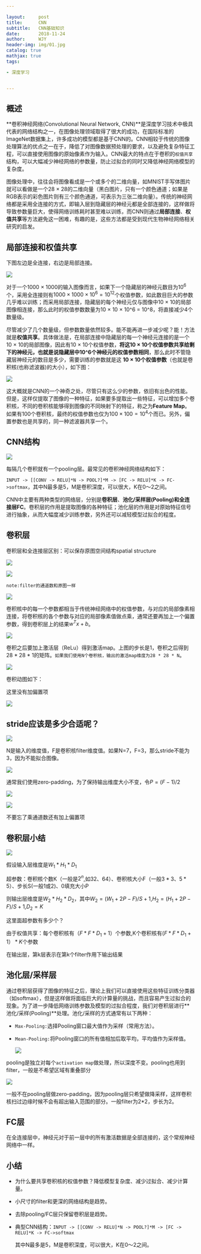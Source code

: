 ```yaml
---

layout:     post
title:      CNN
subtitle:   CNN基础知识
date:       2018-11-24
author:     WJY
header-img: img/01.jpg
catalog: true
mathjax: true
tags:

- 深度学习


---
```

## 概述

**卷积神经网络(Convolutional Neural Network, CNN)**是深度学习技术中极具代表的网络结构之一，在图像处理领域取得了很大的成功，在国际标准的ImageNet数据集上，许多成功的模型都是基于CNN的。CNN相较于传统的图像处理算法的优点之一在于，降低了对图像数据预处理的要求，以及避免复杂特征工程，可以直接使用图像的原始像素作为输入。CNN最大的特点在于卷积的`权值共享`结构，可以大幅减少神经网络的参数量，防止过拟合的同时又降低神经网络模型的复杂度。

图像处理中，往往会将图像看成是一个或多个的二维向量，如MNIST手写体图片就可以看做是一个28 × 28的二维向量（黑白图片，只有一个颜色通道；如果是RGB表示的彩色图片则有三个颜色通道，可表示为三张二维向量）。传统的神经网络都是采用全连接的方式，即输入层到隐藏层的神经元都是全部连接的，这样做将导致参数量巨大，使得网络训练耗时甚至难以训练，而CNN则通过**局部连接**、**权值共享**等方法避免这一困难，有趣的是，这些方法都是受到现代生物神经网络相关研究的启发。

## 局部连接和权值共享

下图左边是全连接，右边是局部连接。

![](https://ws2.sinaimg.cn/large/006tKfTcly1g0kxfnc2mfj311w0ewtpy.jpg)

对于一个1000 × 1000的输入图像而言，如果下一个隐藏层的神经元数目为$10^{6}$个，采用全连接则有$1000 × 1000 × 10^{6 }= 10^{12}$个权值参数，如此数目巨大的参数几乎难以训练；而采用局部连接，隐藏层的每个神经元仅与图像中10 × 10的局部图像相连接，那么此时的权值参数数量为10 × 10 × 10^6 = 10^8，将直接减少4个数量级。

尽管减少了几个数量级，但参数数量依然较多。能不能再进一步减少呢？能！方法就是**权值共享**。具体做法是，在局部连接中隐藏层的每一个神经元连接的是一个10 × 10的局部图像，因此有10 × 10个权值参数，**将这10 × 10个权值参数共享给剩下的神经元，也就是说隐藏层中10^6个神经元的权值参数相同**，那么此时不管隐藏层神经元的数目是多少，需要训练的参数就是这 **10 × 10个权值参数**（也就是卷积核(也称滤波器)的大小），如下图：

![](https://ws4.sinaimg.cn/large/006tKfTcly1g1a97mmfa1j31700i4hcf.jpg)

这大概就是CNN的一个神奇之处，尽管只有这么少的参数，依旧有出色的性能。但是，这样仅提取了图像的一种特征，如果要多提取出一些特征，可以增加多个卷积核，不同的卷积核能够得到图像的不同映射下的特征，称之为**Feature Map**。如果有100个卷积核，最终的权值参数也仅为$100 × 100 = 10^{4}$个而已。另外，偏置参数也是共享的，同一种滤波器共享一个。

## CNN结构

![](https://ws2.sinaimg.cn/large/006tKfTcly1g0l1585yndj31qa0u0u0x.jpg)

每隔几个卷积就有一个pooling层。最常见的卷积神经网络结构如下：

`INPUT -> [[CONV -> RELU]*N -> POOL?]*M -> [FC -> RELU]*K -> FC->softmax`，其中N最多是5，M是卷积深度，可以很大，K在0～2之间。

CNN中主要有两种类型的网络层，分别是**卷积层**、**池化/采样层(Pooling)**和**全连接层FC**。卷积层的作用是提取图像的各种特征；池化层的作用是对原始特征信号进行抽象，从而大幅度减少训练参数，另外还可以减轻模型过拟合的程度。

## 卷积层

卷积层和全连接层区别：可以保存原图空间结构spatial structure

![](https://ws3.sinaimg.cn/large/006tKfTcly1g0l07c7kv4j31t10u0dlw.jpg)

![](https://ws4.sinaimg.cn/large/006tKfTcly1g0l05qz2hnj31ol0u044r.jpg)

`note:filter的通道数和原图一样`

![](https://ws1.sinaimg.cn/large/006tKfTcly1g0l0fl380tj31so0sujxu.jpg)

卷积核中的每一个参数都相当于传统神经网络中的权值参数，与对应的局部像素相连接，将卷积核的各个参数与对应的局部像素值做点乘，通常还要再加上一个偏置参数，得到卷积层上的结果$w^{T}x+b​$。

![](https://ws1.sinaimg.cn/large/006tKfTcly1g0l0f1ltg8j31rc0tcaex.jpg)



卷积之后要加上激活层（ReLu）得到激活map。上图的步长是1，卷积之后得到28 * 28 * 1的矩阵。`如果我们使用N个卷积核，输出的激活map维度为28 * 28 * N`。

![](https://ws4.sinaimg.cn/large/006tKfTcly1g0l0sik38dj31ms0u00xn.jpg)

卷积动图如下：

这里没有加偏置项

![](http://i.imgur.com/KPyqPOB.gif)

## stride应该是多少合适呢？

![](https://ws4.sinaimg.cn/large/006tKfTcly1g0l17jpaxsj31xk0sqq7b.jpg)

N是输入的维度值，F是卷积核filter维度值。如果N=7，F=3，那么stride不能为3，因为不能拟合图像。

![](https://ws1.sinaimg.cn/large/006tKfTcly1g0l20zw0ewj31px0u07d8.jpg)

通常我们使用zero-padding，为了保持输出维度大小不变，令$P=(F-1)/2$

![](https://ws2.sinaimg.cn/large/006tKfTcly1g0l26jh2g7j31b00mo798.jpg)



![](https://ws1.sinaimg.cn/large/006tKfTcly1g0l27ofsm0j31um0lo7ap.jpg)

不要忘了乘通道数还有加上偏置项

## 卷积层小结

![](https://ws2.sinaimg.cn/large/006tKfTcly1g0l3btk4ubj31bc0jsjvu.jpg)

假设输入层维度是$W_{1}*H_{1}*D_{1}$

超参数：卷积核个数K（一般是$2^{n}$,如32、64）、卷积核大小F（一般$3*3、5*5$）、步长S(一般1或2)、0填充大小P

则输出层维度是$W_{2}*H_{2}*D_{2}$，其中$W_{2}=(W_{1}+2P-F)/S+1$,$H_{2}=(H_{1}+2P-F)/S+1$,$D_{2}=K$

这里面超参数有多少个？

由于权值共享：每个卷积核有$（F*F*D_{1}+1）$个参数,K个卷积核有$(F*F*D_{1}+1）*K$个参数

在输出层，第k层表示在第k个filter作用下输出结果



## 池化层/采样层

通过卷积层获得了图像的特征之后，理论上我们可以直接使用这些特征训练分类器（如softmax），但是这样做将面临巨大的计算量的挑战，而且容易产生过拟合的现象。为了进一步降低网络训练参数及模型的过拟合程度，我们对卷积层进行**池化/采样(Pooling)**处理。池化/采样的方式通常有以下两种：

- `Max-Pooling:`选择Pooling窗口最大值作为采样（常用方法）。

- `Mean-Pooling:`将Pooling窗口的所有值相加后取平均，平均值作为采样值。

  

  ![](https://ws2.sinaimg.cn/large/006tKfTcly1g0kxqnzhalj31c20dm11e.jpg)



pooling是独立对每个`activation map`做处理，所以深度不变。pooling也用到filter，一般是不希望区域有重叠部分

![](https://ws2.sinaimg.cn/large/006tKfTcly1g0l3azhirkj314k0eg76t.jpg)

一般不在pooling层做zero-padding，因为pooling层只希望做降采样，这样卷积核扫过边缘时候不会有超出输入范围的部分。一般filter为2*2，步长为2。

## FC层

在全连接层中，神经元对于前一层中的所有激活数据是全部连接的，这个常规神经网络中一样。

## 小结

- 为什么要共享卷积核的权值参数？降低模型复杂度、减少过拟合、减少计算量。

- 小尺寸的filter和更深的网络结构是趋势。

- 去除pooling/FC层只保留卷积层是趋势。

- 典型CNN结构：`INPUT -> [[CONV -> RELU]*N -> POOL?]*M -> [FC -> RELU]*K -> FC->softmax`

  其中N最多是5，M是卷积深度，可以很大，K在0～2之间。

  

  

  
